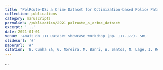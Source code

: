 ```yaml
---
title: "PolRoute‑DS: a Crime Dataset for Optimization‑based Police Patrol Routing"
collection: publications
category: manuscripts
permalink: /publication/2021-polroute_a_crime_dataset
excerpt: '...'
date: 2021-01-01
venue: 'Anais do III Dataset Showcase Workshop (pp. 117‑127). SBC'
slidesurl: '#'
paperurl: '#'
citation: 'B. Cunha Sá, G. Moreira, M. Banni, W. Santos, M. Lage, I. Rosseti, Y. Frota, D. de Oliveira'
---
```


...